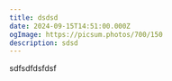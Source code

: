 ```yaml
---
title: dsdsd
date: 2024-09-15T14:51:00.000Z
ogImage: https://picsum.photos/700/150
description: sdsd
---
```

sdfsdfdsfdsf
